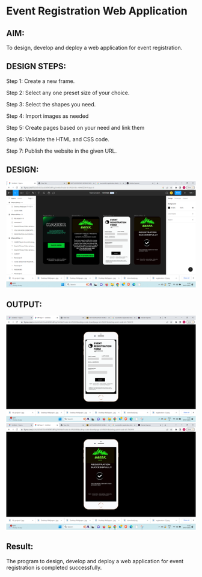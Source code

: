 # Event Registration Web Application

## AIM:
To design, develop and deploy a web application for event registration.

## DESIGN STEPS:
Step 1: Create a new frame.

Step 2: Select any one preset size of your choice.

Step 3: Select the shapes you need.

Step 4: Import images as needed

Step 5: Create pages based on your need and link them

Step 6: Validate the HTML and CSS code.

Step 7: Publish the website in the given URL.
## DESIGN:
![OUTPUT](OUTPUT.png)
## OUTPUT:
![OUTPUT](SC1.png)
![OUTPUT](SC2.png)

## Result:
The program to design, develop and deploy a web application for event registration is completed successfully.
